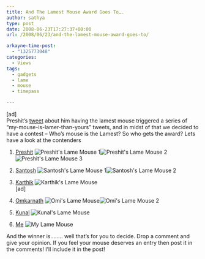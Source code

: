```yaml
---
title: And The Lamest Mouse Award Goes To….
author: sathya
type: post
date: 2008-06-23T17:27:37+00:00
url: /2008/06/23/and-the-lamest-mouse-award-goes-to/

arkayne-time-post:
  - "1325773048"
categories:
  - Views
tags:
  - gadgets
  - lame
  - mouse
  - timepass

---
```

[ad]  
Preshit’s [tweet][1] about him having the lamest mouse triggered a series of “my-mouse-is-lamer-than-yours&#8221; tweets, and in midst of that we decided to have a contest &#8211; Who&#8217;s mouse is the Lamest? So who gets the award? Lets have a look at the contenders  
<!--more-->

  1. [Preshit][2]
![Preshit's Lame Mouse 1][3]![Preshit's Lame Mouse 2][4]![Preshit's Lame Mouse 3][5] 

  2. [Santosh][6]
![Santosh's Lame Mouse 1][7]![Santosh's Lame Mouse 2][8] 

  3. [Karthik][9]
![Karthik's Lame Mouse][10]  
[ad]

  4. [Omkarnath][11]
![Omi's Lame Mouse][12]![Omi's Lame Mouse 2][13] 

  5. [Kunal][14]
![Kunal's Lame Mouse][15] 

  6. [Me][16]
![My Lame Mouse][17] </ol> 

And the winner is&#8230;&#8230;.. well that&#8217;s for you to decide. Drop a comment and give your opinion. If you feel your mouse deserves an entry then post it in the comments! I&#8217;ll include it in the post!

 [1]: http://twitter.com/preshit/statuses/841690226
 [2]: http://presh.it/
 [3]: http://farm4.static.flickr.com/3104/2604022219_230f9f892e_m.jpg
 [4]: http://farm4.static.flickr.com/3056/2604846090_ec38a3fa34_m.jpg
 [5]: http://farm4.static.flickr.com/3127/2603262859_bffc490a36_m.jpg
 [6]: http://santo.sh/
 [7]: http://farm4.static.flickr.com/3272/2603901181_c3fd1a20f8_m.jpg
 [8]: http://farm4.static.flickr.com/3296/2604548618_d888c74567_m.jpg
 [9]: http://karthiksn.com/
 [10]: http://farm4.static.flickr.com/3113/2604736816_f60b50e712.jpg?v=0
 [11]: http://intelomkar.wordpress.com/
 [12]: http://farm4.static.flickr.com/3052/2604615886_6d6434a3cf_m.jpg
 [13]: http://farm4.static.flickr.com/3006/2604950062_14d997850d_m.jpg
 [14]: http://tech-nologic.info/
 [15]: http://www.imgx.org/pthumbs/small/9194/2o8d-0d5c6526c4a0881b7fae281149233e57.485fdfa2.jpg
 [16]: http://sathyabh.at/
 [17]: http://farm4.static.flickr.com/3211/2603840737_f09d616d99.jpg?v=0
